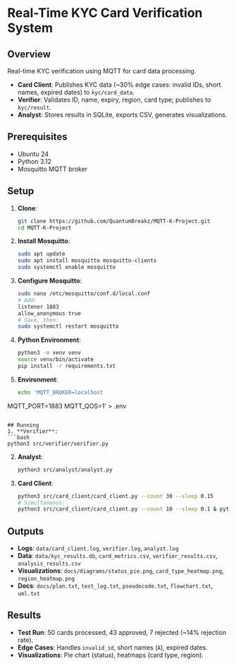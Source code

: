 # Real-Time KYC Card Verification System

## Overview
Real-time KYC verification using MQTT for card data processing.
- **Card Client**: Publishes KYC data (~30% edge cases: invalid IDs, short names, expired dates) to `kyc/card_data`.
- **Verifier**: Validates ID, name, expiry, region, card type; publishes to `kyc/result`.
- **Analyst**: Stores results in SQLite, exports CSV, generates visualizations.

## Prerequisites
- Ubuntu 24
- Python 3.12
- Mosquitto MQTT broker

## Setup
1. **Clone**:
   ```bash
   git clone https://github.com/QuantumBreakz/MQTT-K-Project.git
   cd MQTT-K-Project
   ```
2. **Install Mosquitto**:
   ```bash
   sudo apt update
   sudo apt install mosquitto mosquitto-clients
   sudo systemctl enable mosquitto
   ```
3. **Configure Mosquitto**:
   ```bash
   sudo nano /etc/mosquitto/conf.d/local.conf
   # Add:
   listener 1883
   allow_anonymous true
   # Save, then:
   sudo systemctl restart mosquitto
   ```
4. **Python Environment**:
   ```bash
   python3 -m venv venv
   source venv/bin/activate
   pip install -r requirements.txt
   ```
5. **Environment**:
   ```bash
   echo 'MQTT_BROKER=localhost
MQTT_PORT=1883
MQTT_QOS=1' > .env
   ```

## Running
1. **Verifier**:
   ```bash
   python3 src/verifier/verifier.py
   ```
2. **Analyst**:
   ```bash
   python3 src/analyst/analyst.py
   ```
3. **Card Client**:
   ```bash
   python3 src/card_client/card_client.py --count 30 --sleep 0.15
   # Simultaneous:
   python3 src/card_client/card_client.py --count 10 --sleep 0.1 & python3 src/card_client/card_client.py --count 10 --sleep 0.1
   ```

## Outputs
- **Logs**: `data/card_client.log`, `verifier.log`, `analyst.log`
- **Data**: `data/kyc_results.db`, `card_metrics.csv`, `verifier_results.csv`, `analysis_results.csv`
- **Visualizations**: `docs/diagrams/status_pie.png`, `card_type_heatmap.png`, `region_heatmap.png`
- **Docs**: `docs/plan.txt`, `test_log.txt`, `pseudocode.txt`, `flowchart.txt`, `uml.txt`

## Results
- **Test Run**: 50 cards processed, 43 approved, 7 rejected (~14% rejection rate).
- **Edge Cases**: Handles `invalid_id`, short names (`A`), expired dates.
- **Visualizations**: Pie chart (status), heatmaps (card type, region).
